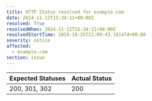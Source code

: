 ```yaml
---
title: HTTP Status resolved for example.com
date: 2024-11-12T15:34:11+00:00Z
resolved: True
resolvedWhen: 2024-11-12T15:34:11+00:00Z
resolvedStartTime: 2024-10-25T21:09:43.191474+00:00
severity: notice
affected:
  - example.com
section: issue
---
```


| Expected Statuses | Actual Status  |
|-------------------|----------------|
| 200, 301, 302 | 200 |

